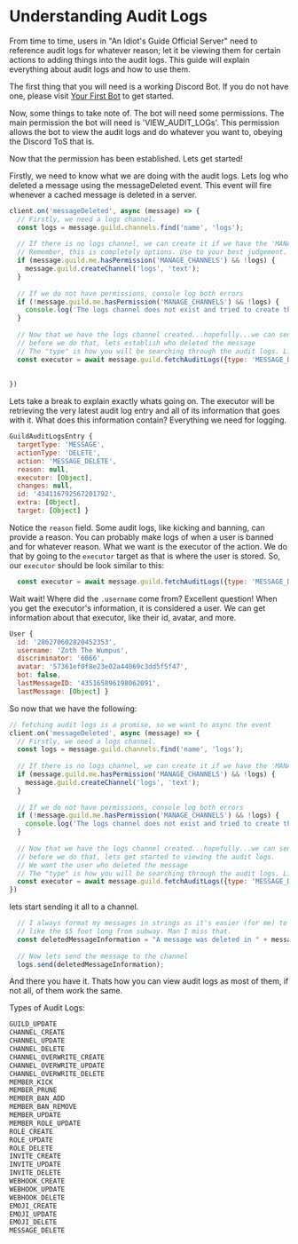 
# Understanding Audit Logs

From time to time, users in "An Idiot's Guide Official Server" need to reference audit logs for whatever reason;
let it be viewing them for certain actions to adding things into the audit logs. 
This guide will explain everything about audit logs and how to use them.

The first thing that you will need is a working Discord Bot. If you do not have one, please visit [Your First Bot](getting-started/your-basic-bot.md) to get started.

Now, some things to take note of. The bot will need some permissions. The main permission the bot will need
is 'VIEW_AUDIT_LOGs'. This permission allows the bot to view the audit logs and do whatever you want to, obeying the Discord ToS that is. 

Now that the permission has been established. Lets get started!

Firstly, we need to know what we are doing with the audit logs. 
Lets log who deleted a message using the messageDeleted event. This event will fire whenever a cached message is deleted in a server.

```js
client.on('messageDeleted', async (message) => {
  // Firstly, we need a logs channel. 
  const logs = message.guild.channels.find('name', 'logs');
  
  // If there is no logs channel, we can create it if we have the 'MANAGE_CHANNELS' permission
  // Remember, this is completely options. Use to your best judgement.
  if (message.guild.me.hasPermission('MANAGE_CHANNELS') && !logs) {
    message.guild.createChannel('logs', 'text');
  }
  
  // If we do not have permissions, console log both errors
  if (!message.guild.me.hasPermission('MANAGE_CHANNELS') && !logs) { 
    console.log('The logs channel does not exist and tried to create the channel but I am lacking permissions')
  }
  
  // Now that we have the logs channel created...hopefully...we can send messages to it
  // before we do that, lets establish who deleted the message
  // The "type" is how you will be searching through the audit logs. Like roles updated or members banned.
  const executor = await message.guild.fetchAuditLogs({type: 'MESSAGE_DELETE'}).then(audit => audit.entries.first())
  
  
})
```
Lets take a break to explain exactly whats going on. The executor will be retrieving the very latest audit log entry and all of its information that goes with it. What does this information contain? Everything we need for logging. 

```js
GuildAuditLogsEntry {
  targetType: 'MESSAGE',
  actionType: 'DELETE',
  action: 'MESSAGE_DELETE',
  reason: null,
  executor: [Object],
  changes: null,
  id: '434116792567201792',
  extra: [Object],
  target: [Object] }
```
Notice the `reason` field. Some audit logs, like kicking and banning, can provide a reason. You can probably make logs of when a user is banned and for whatever reason.
What we want is the executor of the action. We do that by going to the `executor` target as that is where the user is stored.
So, our `executor` should be look similar to this:

```js
  const executor = await message.guild.fetchAuditLogs({type: 'MESSAGE_DELETE'}).then(audit => audit.entries.first().executor.username)
```

Wait wait! Where did the `.username` come from?
Excellent question! When you get the executor's information, it is considered a user.
We can get information about that executor, like their id, avatar, and more. 

```js
User {
  id: '286270602820452353',
  username: 'Zoth The Wumpus',
  discriminator: '6066',
  avatar: '57361ef0f8e23e02a44069c3dd5f5f47',
  bot: false,
  lastMessageID: '435165896198062091',
  lastMessage: [Object] }
```

So now that we have the following:
```js
// fetching audit logs is a promise, so we want to async the event
client.on('messageDeleted', async (message) => {
  // Firstly, we need a logs channel. 
  const logs = message.guild.channels.find('name', 'logs');
  
  // If there is no logs channel, we can create it if we have the 'MANAGE_CHANNELS' permission
  if (message.guild.me.hasPermission('MANAGE_CHANNELS') && !logs) {
    message.guild.createChannel('logs', 'text');
  }
  
  // If we do not have permissions, console log both errors
  if (!message.guild.me.hasPermission('MANAGE_CHANNELS') && !logs) { 
    console.log('The logs channel does not exist and tried to create the channel but am lacking permissions')
  }
  
  // Now that we have the logs channel created...hopefully...we can send messages to it
  // before we do that, lets get started to viewing the audit logs. 
  // We want the user who deleted the message
  // The "type" is how you will be searching through the audit logs. Like roles updated or members banned.
  const executor = await message.guild.fetchAuditLogs({type: 'MESSAGE_DELETE'}).then(audit => audit.entries.first().executor.username)
})
```
lets start sending it all to a channel.

```js
  // I always format my messages in strings as it's easier (for me) to understand what I am doing as some strings can get pretty long,
  // like the $5 foot long from subway. Man I miss that. 
  const deletedMessageInformation = "A message was deleted in " + message.channel.name + " by " + executor;
  
  // Now lets send the message to the channel
  logs.send(deletedMessageInformation);
```

And there you have it. Thats how you can view audit logs as most of them, if not all, of them work the same. 

Types of Audit Logs:
```js
GUILD_UPDATE
CHANNEL_CREATE
CHANNEL_UPDATE
CHANNEL_DELETE
CHANNEL_OVERWRITE_CREATE
CHANNEL_OVERWRITE_UPDATE
CHANNEL_OVERWRITE_DELETE
MEMBER_KICK
MEMBER_PRUNE
MEMBER_BAN_ADD
MEMBER_BAN_REMOVE
MEMBER_UPDATE
MEMBER_ROLE_UPDATE
ROLE_CREATE
ROLE_UPDATE
ROLE_DELETE
INVITE_CREATE
INVITE_UPDATE
INVITE_DELETE
WEBHOOK_CREATE
WEBHOOK_UPDATE
WEBHOOK_DELETE
EMOJI_CREATE
EMOJI_UPDATE
EMOJI_DELETE
MESSAGE_DELETE
```
